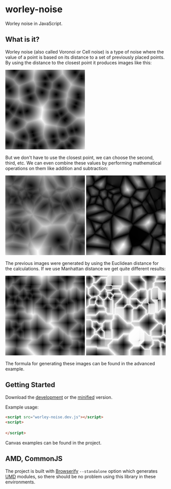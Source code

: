 # worley-noise

Worley noise in JavaScript.

## What is it?
Worley noise (also called Voronoi or Cell noise) is a type of noise where the value of a point is based on its distance to a set of previously placed points. By using the distance to the closest point it produces images like this:

![](img/e1.png)

But we don't have to use the closest point, we can choose the second, third, etc. We can even combine these values by performing mathematical operations on them like addition and subtraction:

![](img/e2.png) ![](img/e3.png)

The previous images were generated by using the Euclidean distance for the calculations. If we use Manhattan distance we get quite different results:

![](img/m1.png) ![](img/m2.png)

The formula for generating these images can be found in the advanced example.

## Getting Started
Download the [development][max] or the [minified][min] version.

[max]: https://raw.githubusercontent.com/zsoltc/worley-noise/master/bin/worley-noise.dev.js
[min]: https://raw.githubusercontent.com/zsoltc/worley-noise/master/bin/worley-noise.min.js

Example usage:

```html
<script src="worley-noise.dev.js"></script>
<script>

</script>
```
Canvas examples can be found in the project.

## AMD, CommonJS
The project is built with [Browserify](http://browserify.org) `--standalone` option which generates [UMD](http://davidbcalhoun.com/2014/what-is-amd-commonjs-and-umd/) modules, so there should be no problem using this library in these environments.
